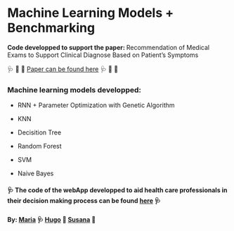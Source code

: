 # Machine Learning Models + Benchmarking

<p> <b> Code developped to support the paper: </b> Recommendation of Medical Exams to Support Clinical Diagnose Based on Patient’s Symptoms 

:stethoscope: :pill: :syringe:  [Paper can be found here](https://github.com/mariajbp/LEI/blob/master/paper.pdf) :stethoscope: :pill: :syringe:


### <p> <b> Machine learning models developped:</b>


- RNN + Parameter Optimization with Genetic Algorithm

- KNN

- Decisition Tree

- Random Forest 

- SVM

- Naive Bayes


#### :stethoscope: The code of the webApp developped to aid health care professionals in their decision making process can be found [here](https://github.com/mariajbp/QuickCheck) :stethoscope:

  
  #### By: [Maria](https://github.com/mariajbp) :stethoscope: [Hugo](https://github.com/hchexy)  :pill:  [Susana](https://github.com/SusanaMarques)  :syringe:


